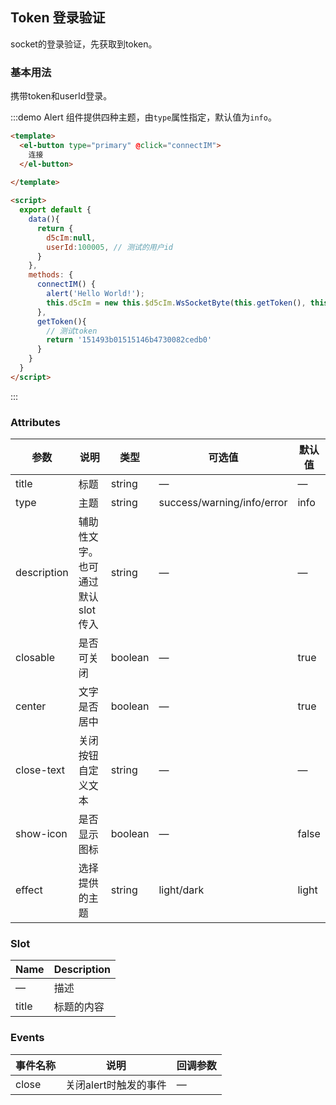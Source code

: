<!--
 * @Author: vickiWu
 * @Date: 2022-04-06 10:15:42
 * @LastEditTime: 2022-04-07 15:27:20
 * @LastEditors: vickiWu
 * @Description: 
 * @FilePath: \d5c-ui\examples\docs\sdk\token.md
-->
## Token 登录验证

socket的登录验证，先获取到token。

### 基本用法

携带token和userId登录。

:::demo Alert 组件提供四种主题，由`type`属性指定，默认值为`info`。
```html
<template>
  <el-button type="primary" @click="connectIM">
    连接
  </el-button>
 
</template>

<script>
  export default {
    data(){
      return {
        d5cIm:null,
        userId:100005, // 测试的用户id
      }
    },
    methods: {
      connectIM() {
        alert('Hello World!');
        this.d5cIm = new this.$d5cIm.WsSocketByte(this.getToken(), this.userId)
      },
      getToken(){
        // 测试token
        return '151493b01515146b4730082cedb0'
      }
    }
  }
</script>
```
:::

### Attributes
| 参数      | 说明          | 类型      | 可选值                           | 默认值  |
|---------- |-------------- |---------- |--------------------------------  |-------- |
| title     | 标题           | string | — | — |
| type | 主题 | string | success/warning/info/error | info |
| description | 辅助性文字。也可通过默认 slot 传入 | string | — | — |
| closable | 是否可关闭 | boolean | — | true |
| center | 文字是否居中 | boolean | — | true |
| close-text | 关闭按钮自定义文本 | string | — | — |
| show-icon | 是否显示图标 | boolean | — | false |
| effect | 选择提供的主题 | string | light/dark | light |

### Slot

| Name | Description |
|------|--------|
| — | 描述 |
| title | 标题的内容 |

### Events
| 事件名称 | 说明 | 回调参数 |
|---------- |-------- |---------- |
| close | 关闭alert时触发的事件 | — |
